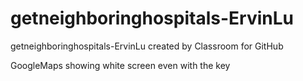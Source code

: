 # getneighboringhospitals-ErvinLu
getneighboringhospitals-ErvinLu created by Classroom for GitHub

GoogleMaps showing white screen even with the key
